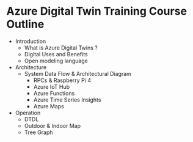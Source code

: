 # Azure Digital Twin Training​ Course Outline
* Introduction
  * What is Azure Digital Twins ?
  * Digital Uses and Benefits
  * Open modeling language
* Architecture
  * System Data Flow & Architectural Diagram
    * RPCs & Raspberry Pi 4
    * Azure IoT Hub
    * Azure Functions
    * Azure Time Series Insights
    * Azure Maps
* Operation
  * DTDL
  * Outdoor & Indoor Map
  * Tree Graph